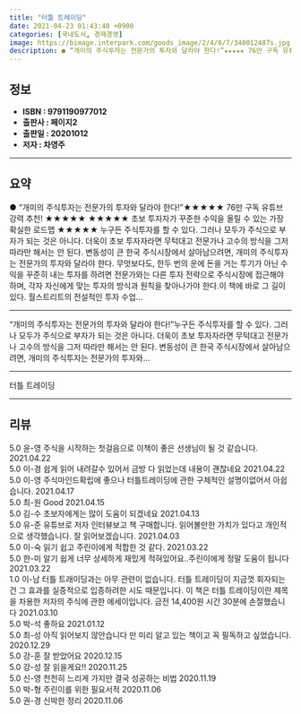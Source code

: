 ```yaml
---
title: "터틀 트레이딩"
date: 2021-04-23 01:43:40 +0900
categories: [국내도서, 경제경영]
image: https://bimage.interpark.com/goods_image/2/4/8/7/340012487s.jpg
description: ● “개미의 주식투자는 전문가의 투자와 달라야 한다!”★★★★★ 76만 구독 유튜브 강력 추천! ★★★★★ ★★★★★ 초보 투자자가 꾸준한 수익을 올릴 수 있는 가장 확실한 로드맵 ★★★★★ 누구든 주식투자를 할 수 있다. 그러나 모두가 주식으로 부자가 되는 것은 아니다. 더욱이
---
```


## **정보**

- **ISBN : 9791190977012**
- **출판사 : 페이지2**
- **출판일 : 20201012**
- **저자 : 차영주**

------



## **요약**

●  “개미의 주식투자는  전문가의 투자와 달라야 한다!”★★★★★ 76만 구독 유튜브  강력 추천! ★★★★★ ★★★★★ 초보 투자자가 꾸준한 수익을 올릴 수 있는 가장 확실한 로드맵 ★★★★★ 누구든 주식투자를 할 수 있다. 그러나 모두가 주식으로 부자가 되는 것은 아니다. 더욱이 초보 투자자라면 무턱대고 전문가나 고수의 방식을 그저 따라만 해서는 안 된다. 변동성이 큰 한국 주식시장에서 살아남으려면, 개미의 주식투자는 전문가의 투자와 달라야 한다. 무엇보다도, 한두 번의 운에 돈을 거는 투기가 아닌 수익을 꾸준히 내는 투자를 하려면 전문가와는 다른 투자 전략으로 주식시장에 접근해야 하며, 각자 자신에게 맞는 투자의 방식과 원칙을 찾아나가야 한다.이 책에 바로 그 길이 있다. 월스트리트의 전설적인 투자 수업...

------

“개미의 주식투자는
 전문가의 투자와 달라야 한다!”누구든 주식투자를 할 수 있다. 그러나 모두가 주식으로 부자가 되는 것은 아니다. 더욱이 초보 투자자라면 무턱대고 전문가나 고수의 방식을 그저 따라만 해서는 안 된다. 변동성이 큰 한국 주식시장에서 살아남으려면, 개미의 주식투자는 전문가의 투자와... 

------


터틀 트레이딩 

------


## **리뷰** 

5.0 윤-영 주식을 시작하는 첫걸음으로 이책이 좋은 선생님이 될 것 같습니다. 2021.04.22 <br/>5.0 이-경 쉽게 읽어 내려갈수 있어서 금방 다 읽었는데 내용이 괜찮네요 2021.04.22 <br/>5.0 이-영 주식마인드확립에 좋으나 터틀트레이딩에 관한  구체적인 설명이없어서 아쉽습니다.  2021.04.17 <br/>5.0 최-원 Good 2021.04.15 <br/>5.0 김-수 초보자에게는 많이 도움이 되겠네요 2021.04.13 <br/>5.0 유-준 유튜브로 저자 인터뷰보고 책 구매합니다. 읽어볼만한 가치가 있다고 개인적으로 생각했습니다. 잘 읽어보겠습니다. 2021.04.03 <br/>5.0 이-숙 읽기 쉽고 주린이에게 적합한 것 같다. 2021.03.22 <br/>5.0 한-미 알기 쉽게 너무 상세하게 재밌게 적혀있어요..주린이에게 정말 도움이 됩니다 2021.03.22 <br/>1.0 이-남 터틀 트래이딩과는 아무 관련이 없습니다. 터틀 트레이딩이 지금껏 회자되는건 그 효과를 실증적으로 입증하려한 시도 때문입니다. 이 책은 터틀 트레이딩이란 제목을 차용한 저자의 주식에 관한 에세이입니다. 금전 14,400원 시간 30분에 손절했습니다 2021.03.10 <br/>5.0 박-석 좋하요 2021.01.12 <br/>5.0 최-성 아직 읽어보지 않안습니다 만 미리 알고 있는 책이고 꼭 필독하고 싶었습니다. 2020.12.29 <br/>5.0 강-훈 잘 받았어요 2020.12.15 <br/>5.0 강-성 잘 읽을게요!! 2020.11.25 <br/>5.0 신-영 천천히 느리게 가지만 결국 성공하는 비법 2020.11.19 <br/>5.0 박-형 주린이를 위한 필요서적 2020.11.06 <br/>5.0 권-경 신박한 정리 2020.11.06 <br/>